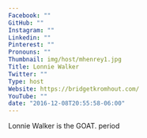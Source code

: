 ```yaml
---
Facebook: ""
GitHub: ""
Instagram: ""
Linkedin: ""
Pinterest: ""
Pronouns: ""
Thumbnail: img/host/mhenrey1.jpg
Title: Lonnie Walker
Twitter: ""
Type: host
Website: https://bridgetkromhout.com/
YouTube: ""
date: "2016-12-08T20:55:58-06:00"
---
```

Lonnie Walker is the GOAT. period
